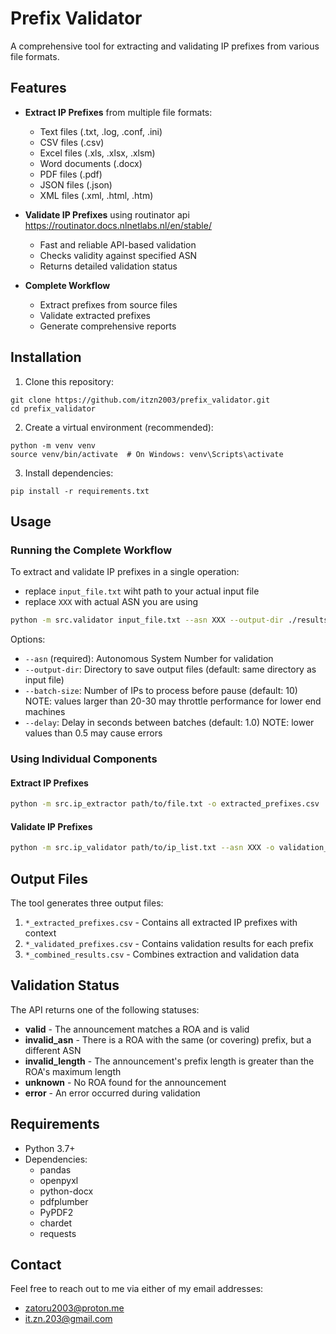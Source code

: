 # Prefix Validator

A comprehensive tool for extracting and validating IP prefixes from various file formats.

## Features

- **Extract IP Prefixes** from multiple file formats:
  - Text files (.txt, .log, .conf, .ini)
  - CSV files (.csv)
  - Excel files (.xls, .xlsx, .xlsm)
  - Word documents (.docx)
  - PDF files (.pdf)
  - JSON files (.json)
  - XML files (.xml, .html, .htm)

- **Validate IP Prefixes** using routinator api https://routinator.docs.nlnetlabs.nl/en/stable/
  - Fast and reliable API-based validation
  - Checks validity against specified ASN
  - Returns detailed validation status

- **Complete Workflow**
  - Extract prefixes from source files
  - Validate extracted prefixes
  - Generate comprehensive reports

## Installation

1. Clone this repository:
```
git clone https://github.com/itzn2003/prefix_validator.git
cd prefix_validator
```

2. Create a virtual environment (recommended):
```
python -m venv venv
source venv/bin/activate  # On Windows: venv\Scripts\activate
```

3. Install dependencies:
```
pip install -r requirements.txt
```

## Usage

### Running the Complete Workflow

To extract and validate IP prefixes in a single operation:
- replace `input_file.txt` wiht path to your actual input file
- replace `XXX` with actual ASN you are using

```bash
python -m src.validator input_file.txt --asn XXX --output-dir ./results
```

Options:
- `--asn` (required): Autonomous System Number for validation
- `--output-dir`: Directory to save output files (default: same directory as input file)
- `--batch-size`: Number of IPs to process before pause (default: 10) NOTE: values larger than 20-30 may throttle performance for lower end machines
- `--delay`: Delay in seconds between batches (default: 1.0) NOTE: lower values than 0.5 may cause errors

### Using Individual Components

#### Extract IP Prefixes

```bash
python -m src.ip_extractor path/to/file.txt -o extracted_prefixes.csv
```

#### Validate IP Prefixes

```bash
python -m src.ip_validator path/to/ip_list.txt --asn XXX -o validation_results.csv
```

## Output Files

The tool generates three output files:
1. `*_extracted_prefixes.csv` - Contains all extracted IP prefixes with context
2. `*_validated_prefixes.csv` - Contains validation results for each prefix
3. `*_combined_results.csv` - Combines extraction and validation data

## Validation Status

The API returns one of the following statuses:

- **valid** - The announcement matches a ROA and is valid
- **invalid_asn** - There is a ROA with the same (or covering) prefix, but a different ASN
- **invalid_length** - The announcement's prefix length is greater than the ROA's maximum length
- **unknown** - No ROA found for the announcement
- **error** - An error occurred during validation

## Requirements

- Python 3.7+
- Dependencies:
  - pandas
  - openpyxl
  - python-docx
  - pdfplumber
  - PyPDF2
  - chardet
  - requests

## Contact

Feel free to reach out to me via either of my email addresses:
- zatoru2003@proton.me
- it.zn.203@gmail.com